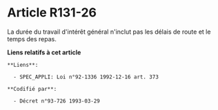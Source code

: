 # Article R131-26

La durée du travail d'intérêt général n'inclut pas les délais de route et le temps des repas.

**Liens relatifs à cet article**

	**Liens**:

	  - SPEC_APPLI: Loi n°92-1336 1992-12-16 art. 373

	**Codifié par**:

	  - Décret n°93-726 1993-03-29
